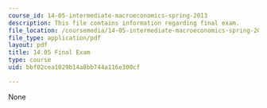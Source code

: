 ```yaml
---
course_id: 14-05-intermediate-macroeconomics-spring-2013
description: This file contains information regarding final exam.
file_location: /coursemedia/14-05-intermediate-macroeconomics-spring-2013/bbf02cea1029b14a8bb744a116e300cf_MIT14_05S13_finalexam.pdf
file_type: application/pdf
layout: pdf
title: 14.05 Final Exam
type: course
uid: bbf02cea1029b14a8bb744a116e300cf

---
```

None